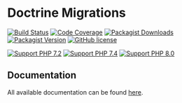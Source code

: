 # Doctrine Migrations

[![Build Status](https://github.com/doctrine/migrations/workflows/Continuous%20Integration/badge.svg)](https://github.com/doctrine/migrations/actions)
[![Code Coverage](https://codecov.io/gh/doctrine/migrations/branch/3.1.x/graph/badge.svg)](https://codecov.io/gh/doctrine/migrations/branch/3.1.x)
[![Packagist Downloads](https://img.shields.io/packagist/dm/doctrine/migrations)](https://packagist.org/packages/doctrine/migrations)
[![Packagist Version](https://img.shields.io/packagist/v/doctrine/migrations)](https://packagist.org/packages/doctrine/migrations)
[![GitHub license](https://img.shields.io/github/license/doctrine/migrations)](LICENSE)

[![Support PHP 7.2](https://img.shields.io/badge/php-7.2-8892BF.svg)](https://php.net/)
[![Support PHP 7.4](https://img.shields.io/badge/php-7.4-8892BF.svg)](https://php.net/)
[![Support PHP 8.0](https://img.shields.io/badge/php-8.0-8892BF.svg)](https://php.net/)

## Documentation

All available documentation can be found [here](https://www.doctrine-project.org/projects/migrations.html).
